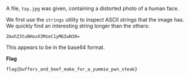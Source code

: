 A file, ```tay.jpg``` was given, containing a distorted photo of a human face.

We first use the ```strings``` utility to inspect ASCII strings that the image has. We quickly find an interesting string longer than the others:

```ZmxhZ3tuNHoxX3MzeC1yMGIwN30=```

This appears to be in the base64 format. 

**Flag**
```
flag{buffers_and_beef_make_for_a_yummie_pwn_steak}
```
